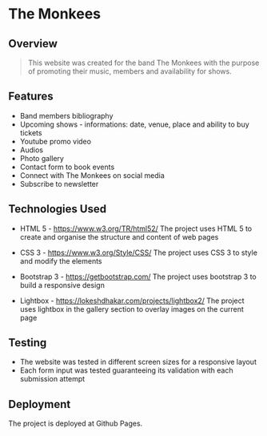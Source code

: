 # The Monkees

## Overview

> This website was created for the band The Monkees with the purpose of promoting their music, members and availability for shows.

## Features

* Band members bibliography 
* Upcoming shows - informations: date, venue, place and ability to buy tickets
* Youtube promo video
* Audios
* Photo gallery
* Contact form to book events
* Connect with The Monkees on social media
* Subscribe to newsletter

## Technologies Used

* HTML 5 - https://www.w3.org/TR/html52/
The project uses HTML 5 to create and organise the structure and content of web pages

* CSS 3 - https://www.w3.org/Style/CSS/
The project uses CSS 3 to style and modify the elements

* Bootstrap 3 - https://getbootstrap.com/
The project uses bootstrap 3 to build a responsive design

* Lightbox - https://lokeshdhakar.com/projects/lightbox2/
The project uses lightbox in the gallery section to overlay images on the current page

## Testing

* The website was tested in different screen sizes for a responsive layout
* Each form input was tested guaranteeing its validation with each submission attempt

## Deployment

The project is deployed at Github Pages.
